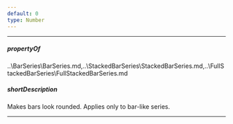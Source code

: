 ```yaml
---
default: 0
type: Number
---
```

---
##### propertyOf
..\BarSeries\BarSeries.md,..\StackedBarSeries\StackedBarSeries.md,..\FullStackedBarSeries\FullStackedBarSeries.md

##### shortDescription
Makes bars look rounded. Applies only to bar-like series.

---

